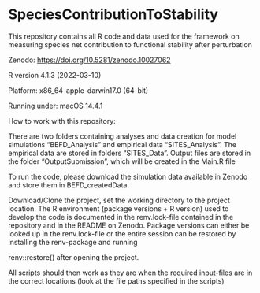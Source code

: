 # SpeciesContributionToStability
This repository contains all R code and data used for the framework on measuring species net contribution to functional stability after perturbation

Zenodo: https://doi.org/10.5281/zenodo.10027062

R version 4.1.3 (2022-03-10)

Platform: x86_64-apple-darwin17.0 (64-bit)

Running under: macOS 14.4.1


How to work with this repository:

There are two folders containing analyses and data creation for model simulations “BEFD_Analysis” and empirical data “SITES_Analysis”. The empirical data are stored in folders “SITES_Data”. Output files are stored in the folder “OutputSubmission”, which will be created in the Main.R file

To run the code, please download the simulation data available in Zenodo and store them in BEFD_createdData. 

Download/Clone the project, set the working directory to the project location. The R environment (package versions + R version) used to develop the code is documented in the renv.lock-file contained in the repository and in the README on Zenodo. Package versions can either be looked up in the renv.lock-file or the entire session can be restored by installing the renv-package and running

renv::restore()
after opening the project.

All scripts should then work as they are when the required input-files are in the correct locations (look at the file paths specified in the scripts)

